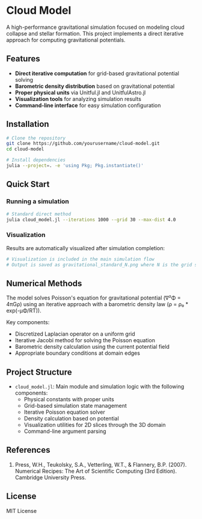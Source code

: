 # Cloud Model

A high-performance gravitational simulation focused on modeling cloud collapse and stellar formation. This project implements a direct iterative approach for computing gravitational potentials.

## Features

- **Direct iterative computation** for grid-based gravitational potential solving
- **Barometric density distribution** based on gravitational potential
- **Proper physical units** via Unitful.jl and UnitfulAstro.jl
- **Visualization tools** for analyzing simulation results
- **Command-line interface** for easy simulation configuration

## Installation

```bash
# Clone the repository
git clone https://github.com/yourusername/cloud-model.git
cd cloud-model

# Install dependencies
julia --project=. -e 'using Pkg; Pkg.instantiate()'
```

## Quick Start

### Running a simulation

```bash
# Standard direct method
julia cloud_model.jl --iterations 1000 --grid 30 --max-dist 4.0
```

### Visualization

Results are automatically visualized after simulation completion:

```bash
# Visualization is included in the main simulation flow
# Output is saved as gravitational_standard_N.png where N is the grid size
```

## Numerical Methods

The model solves Poisson's equation for gravitational potential (∇²Φ = 4πGρ) using an iterative approach with a barometric density law (ρ = ρ₀ * exp(-μΦ/RT)).

Key components:
- Discretized Laplacian operator on a uniform grid
- Iterative Jacobi method for solving the Poisson equation
- Barometric density calculation using the current potential field
- Appropriate boundary conditions at domain edges

## Project Structure

- `cloud_model.jl`: Main module and simulation logic with the following components:
  - Physical constants with proper units
  - Grid-based simulation state management
  - Iterative Poisson equation solver
  - Density calculation based on potential
  - Visualization utilities for 2D slices through the 3D domain
  - Command-line argument parsing

## References

1. Press, W.H., Teukolsky, S.A., Vetterling, W.T., & Flannery, B.P. (2007). Numerical Recipes: The Art of Scientific Computing (3rd Edition). Cambridge University Press.

## License

MIT License